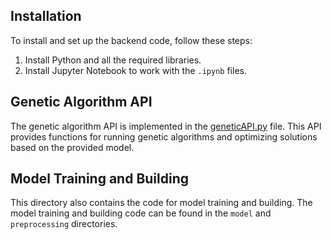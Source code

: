 ## Installation

To install and set up the backend code, follow these steps:

1. Install Python and all the required libraries.
2. Install Jupyter Notebook to work with the `.ipynb` files.

## Genetic Algorithm API

The genetic algorithm API is implemented in the [geneticAPI.py](./api/geneticAPI.py) file. This API provides functions for running genetic algorithms and optimizing solutions based on the provided model.

## Model Training and Building

This directory also contains the code for model training and building. The model training and building code can be found in the `model` and `preprocessing` directories.
